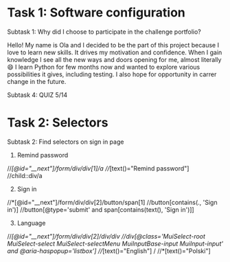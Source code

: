 # Task 1: Software configuration

Subtask 1: Why did I choose to participate in the challenge portfolio?

Hello! My name is Ola and I decided to be the part of this project because I love to learn new skills. It drives my motivation and confidence. When I gain knowledge I see all the new ways and doors opening for me, almost literally 😄
I learn Python for few months now and wanted to explore various possibilities it gives, including testing. I also hope for opportunity in carrer change in the future. 

Subtask 4: QUIZ
5/14

# Task 2: Selectors

Subtask 2: Find selectors on sign in page 

1. Remind password
   
//*[@id="__next"]/form/div/div[1]/a
//*[text()="Remind password"]
//child::div/a
   
2. Sign in 
   
//*[@id="__next"]/form/div/div[2]/button/span[1]
//button[contains(., 'Sign in')]
//button[@type='submit' and span[contains(text(), 'Sign in')]]

3. Language 

//*[@id="__next"]/form/div/div[2]/div/div
//div[@class='MuiSelect-root MuiSelect-select MuiSelect-selectMenu MuiInputBase-input MuiInput-input' and @aria-haspopup='listbox']
//*[text()="English"] / //*[text()="Polski"]


